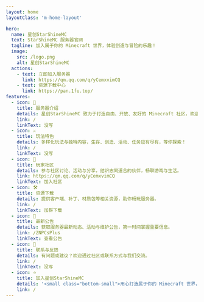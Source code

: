```yaml
---
layout: home
layoutClass: 'm-home-layout'

hero:
  name: 星创StarShineMC
  text: StarShineMC 服务器官网
  tagline: 加入属于你的 Minecraft 世界，体验创造与冒险的乐趣！
  image:
    src: /logo.png
    alt: 星创StarShineMC
  actions:
    - text: 立即加入服务器
      link: https://qm.qq.com/q/yCemxvimCQ
    - text: 资源下载中心
      link: https://pan.1fu.top/
features:
  - icon: 🏰
    title: 服务器介绍
    details: 星创StarShineMC 致力于打造自由、开放、友好的 Minecraft 社区，欢迎每一位玩家加入！
    link: /
    linkText: 没写
  - icon: ⚔️
    title: 玩法特色
    details: 多样化玩法与独特内容，生存、创造、活动、任务应有尽有，等你探索！
    link: /
    linkText: 没写
  - icon: 👥
    title: 玩家社区
    details: 参与社区讨论、活动与分享，结识志同道合的伙伴，畅聊游戏与生活。
    link: https://qm.qq.com/q/yCemxvimCQ
    linkText: 加入社区
  - icon: 🛠️
    title: 资源下载
    details: 提供客户端、补丁、材质包等相关资源，助你畅玩服务器。
    link: /
    linkText: 加群下载
  - icon: 📢
    title: 最新公告
    details: 获取服务器最新动态、活动与维护公告，第一时间掌握重要信息。
    link: /ZNPCsPlus
    linkText: 查看公告
  - icon: 💬
    title: 联系与反馈
    details: 有问题或建议？欢迎通过社区或联系方式与我们交流。
    link: /
    linkText: 没写
  - icon: ⭐
    title: 加入星创StarShineMC
    details: '<small class="bottom-small">用心打造属于你的 Minecraft 世界，期待你的加入！</small>'
    link: /
---
```


<style>

/*爱的魔力转圈圈*/
.m-home-layout .image-src:hover {
  transform: translate(-50%, -50%) rotate(666turn);
  transition: transform 59s 1s cubic-bezier(0.3, 0, 0.8, 1);
}

.m-home-layout .details small {
  opacity: 0.8;
}

.m-home-layout .bottom-small {
  display: block;
  margin-top: 2em;
  text-align: right;
}
</style>

<style>
body {
  background: url('/bg.png') no-repeat center center fixed;
  background-size: cover;
  opacity: 0.98;
  z-index: -1;
}
</style>
